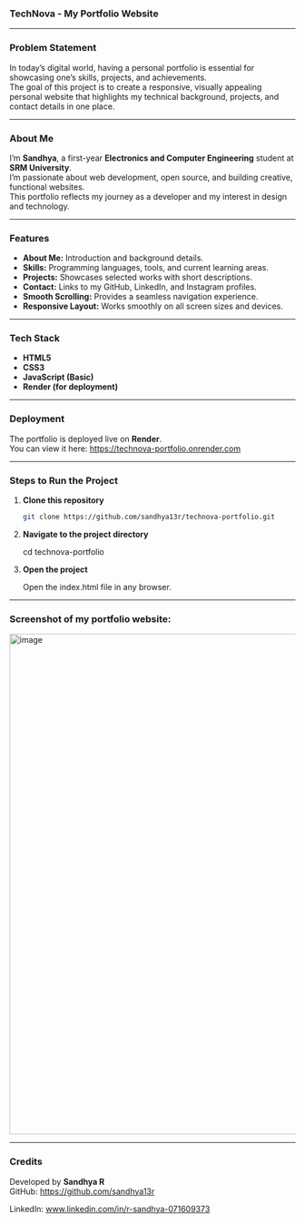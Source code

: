 ### **TechNova - My Portfolio Website**

---

### **Problem Statement**
In today’s digital world, having a personal portfolio is essential for showcasing one’s skills, projects, and achievements.  
The goal of this project is to create a responsive, visually appealing personal website that highlights my technical background, projects, and contact details in one place.  

---

### **About Me**
I’m **Sandhya**, a first-year **Electronics and Computer Engineering** student at **SRM University**.  
I’m passionate about web development, open source, and building creative, functional websites.  
This portfolio reflects my journey as a developer and my interest in design and technology.  

---

### **Features**
- **About Me:** Introduction and background details.  
- **Skills:** Programming languages, tools, and current learning areas.  
- **Projects:** Showcases selected works with short descriptions.  
- **Contact:** Links to my GitHub, LinkedIn, and Instagram profiles.  
- **Smooth Scrolling:** Provides a seamless navigation experience.  
- **Responsive Layout:** Works smoothly on all screen sizes and devices.  

---

### **Tech Stack**
- **HTML5**  
- **CSS3**  
- **JavaScript (Basic)**  
- **Render (for deployment)**  

---

### **Deployment**
The portfolio is deployed live on **Render**.  
You can view it here: https://technova-portfolio.onrender.com

---
### **Steps to Run the Project**

1. **Clone this repository**
   ```bash
   git clone https://github.com/sandhya13r/technova-portfolio.git
2. **Navigate to the project directory**
    
     cd technova-portfolio


3. **Open the project**

     Open the index.html file in any browser.

---

### Screenshot of my portfolio website:

<img width="1815" height="882" alt="image" src="https://github.com/user-attachments/assets/24af98b6-e620-4b55-a255-5a96aae20c2d" />

---

### **Credits**
Developed by **Sandhya R**  
GitHub: https://github.com/sandhya13r

LinkedIn: www.linkedin.com/in/r-sandhya-071609373


